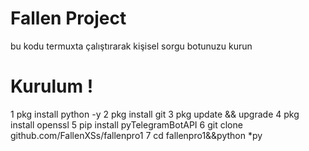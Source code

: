 # Fallen Project 
bu kodu termuxta çalıştırarak kişisel sorgu botunuzu kurun

# Kurulum !
1 pkg install python -y
2 pkg install git
3 pkg update && upgrade
4 pkg install openssl
5 pip install pyTelegramBotAPI
6 git clone github.com/FallenXSs/fallenpro1
7 cd fallenpro1&&python *py
